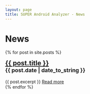 ```yaml
---
layout: page
title: SUPER Android Analyzer - News
---
```

# News
{% for post in site.posts %}
<article>
  <h2 style="margin-top:0"><a href="{{ post.url }}" title="{{ post.title }}">{{ post.title }}</a><br><small><time datetime="{{ post.date | date: "%Y-%m-%d" }}">{{ post.date | date_to_string }}</time></small></h2>
  {{ post.excerpt }}
  <a href="{{ post.url }}" title="Read more">Read more</a>
</article>
{% endfor %}
